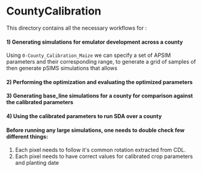 # CountyCalibration

This directory contains all the necessary workflows for :
#### 1) Generating simulations for emulator development across a county 
Using `0-County_Calibration_Maize` we can specify a set of APSIM parameters and their corresponding range, to generate a grid of samples of then generate pSIMS simulations that allows 

#### 2) Performing the optimization and evaluating the optimized parameters 
#### 3) Generating base_line simulations for a county for comparison against the calibrated parameters 
#### 4) Using the calibrated parameters to run SDA over a county


#### Before running any large simulations, one needs to double check few different things:
1) Each pixel needs to follow it's common rotation extracted from CDL. 
2) Each pixel needs to have correct values for calibrated crop parameters and planting date